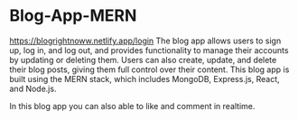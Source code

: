 # Blog-App-MERN
https://blogrightnoww.netlify.app/login
The blog app allows users to sign up, log in, and log out, and provides functionality to manage their accounts by updating or deleting them. Users can also create, update, and delete their blog posts, giving them full control over their content. This blog app is built using the MERN stack, which includes MongoDB, Express.js, React, and Node.js.

In this blog app you can also able to like and comment in realtime.
